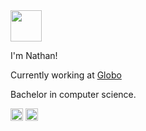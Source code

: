 <img height="50"  src="https://media.giphy.com/media/l1J9uTjO4mqy36gqQ/giphy.gif"/>

I'm Nathan!

Currently working at <a href="https://globoplay.globo.com/"> Globo </a>

Bachelor in computer science.

<p>
	<a href="https://twitter.com/nathancarnelos"><img height="20" width="20" src="https://logodownload.org/wp-content/uploads/2014/09/twitter-logo-1.png" alt="Twitter Logo"></a>
	<a  href="https://www.linkedin.com/in/nathan-coutinho-carnelos/"><img height="20" width="20" src="https://cdn-icons-png.flaticon.com/512/174/174857.png" alt="LinkedIn Logo"></a>
</p>
